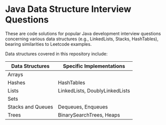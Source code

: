 # Java Data Structure Interview Questions
  
These are code solutions for popular Java development interview questions concerning various data structures (e.g., LinkedLists, Stacks, HashTables), bearing similarities to Leetcode examples.  
  
Data structures covered in this repository include:  
  
| Data Structures | Specific Implementations |  
| ----- | ----- |  
| Arrays | |  
| Hashes | HashTables |  
| Lists | LinkedLists, DoublyLinkedLists |  
| Sets | |  
| Stacks and Queues | Dequeues, Enqueues |  
| Trees | BinarySearchTrees, Heaps |
